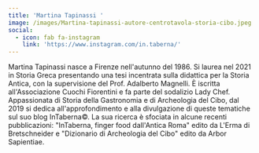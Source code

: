 ```yaml
---
title: 'Martina Tapinassi '
image: /images/Martina-tapinassi-autore-centrotavola-storia-cibo.jpeg
social:
  - icon: fab fa-instagram
    link: 'https://www.instagram.com/in.taberna/'
---
```


Martina Tapinassi nasce a Firenze nell'autunno del 1986. Si laurea nel 2021 in Storia Greca presentando una tesi incentrata sulla didattica per la Storia Antica, con la supervisione del Prof. Adalberto Magnelli. È iscritta all'Associazione Cuochi Fiorentini e fa parte del sodalizio Lady Chef. Appassionata di Storia della Gastronomia e di Archeologia del Cibo, dal 2019 si dedica all'approfondimento e alla divulgazione di queste tematiche sul suo blog InTaberna©. La sua ricerca è sfociata in alcune recenti pubblicazioni: "InTaberna, finger food dall'Antica Roma" edito da L'Erma di Bretschneider e "Dizionario di Archeologia del Cibo" edito da Arbor Sapientiae.
